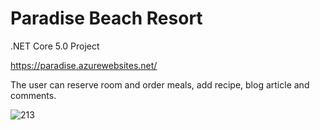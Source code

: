 # Paradise Beach Resort
.NET Core 5.0 Project

https://paradise.azurewebsites.net/

The user can reserve room and order meals, add recipe, blog article and comments.

![213](https://user-images.githubusercontent.com/74212719/120187089-06de3c80-c21d-11eb-85fd-08e2c4a4de20.jpg)




